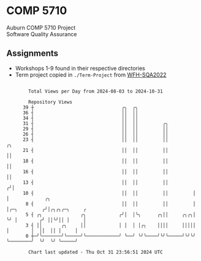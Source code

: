 # COMP 5710
Auburn COMP 5710 Project  
Software Quality Assurance

## Assignments
- Workshops 1-9 found in their respective directories
- Term project copied in `./Term-Project` from [WFH-SQA2022](https://github.com/wumphlett/WFH-SQA2022-AUBURN)

```

        Total Views per Day from 2024-08-03 to 2024-10-31

        Repository Views
      39 ┼                                ╭╮  ╭╮
      36 ┤                                ││  ││
      34 ┤                                ││  ││
      31 ┤                                ││  ││         ╭╮
      29 ┤                                ││  ││         ││
      26 ┤                                ││  ││         ││
      23 ┤                                ││  ││         ││          ╭╮
      21 ┤                                ││  ││         ││          ││
      18 ┤                                ││  ││         ││          ││
      16 ┤                                ││  ││         ││          ││
      13 ┤                                ││  ││         ││         ╭╯│
      10 ┤                                ││  ││         ││         │ │             ╭╮
       8 ┤                                ││  ││         ││         │ │╭─╮         ╭╯│╭╮╭╮╭─╮     ╭
       5 ┤ ╭╮              ╭╮            ╭╯│  │╰╮      ╭╮││     ╭╮╭╮│ ╰╯ │        ╭╯ ││╰╯││ │     │
       3 ┤ ││       ╭╮     ││            │ │  │ │╭╮    ││││     │││││    │        │  ││  ││ │     │
       0 ┼─╯╰───────╯╰─────╯╰────────────╯ ╰──╯ ╰╯╰────╯╰╯╰─────╯╰╯╰╯    ╰────────╯  ╰╯  ╰╯ ╰─────╯

        Chart last updated - Thu Oct 31 23:56:51 2024 UTC
        
```
